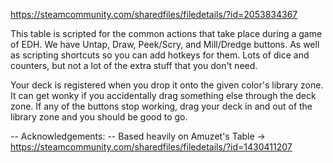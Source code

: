 https://steamcommunity.com/sharedfiles/filedetails/?id=2053834367

This table is scripted for the common actions that take place during a game of EDH. We have Untap, Draw, Peek/Scry, and Mill/Dredge buttons. As well as scripting shortcuts so you can add hotkeys for them. Lots of dice and counters, but not a lot of the extra stuff that you don't need.

Your deck is registered when you drop it onto the given color's library zone. It can get wonky if you accidentally drag something else through the deck zone. If any of the buttons stop working, drag your deck in and out of the library zone and you should be good to go.

-- Acknowledgements:
-- Based heavily on Amuzet's Table -> https://steamcommunity.com/sharedfiles/filedetails/?id=1430411207
